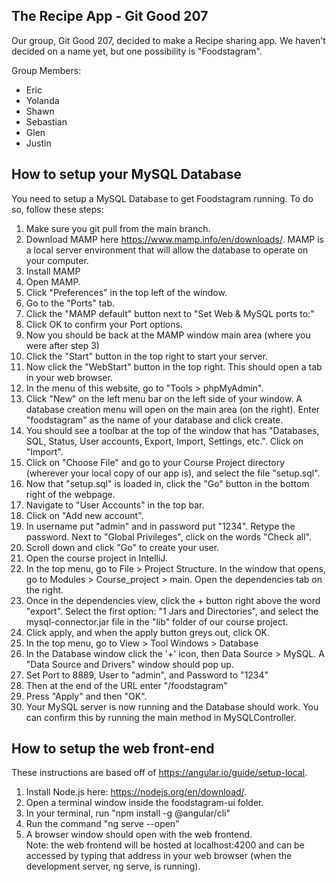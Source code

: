 ## The Recipe App - Git Good 207

Our group, Git Good 207, decided to make a Recipe sharing app. We haven't decided on a name yet, but one possibility is "Foodstagram".

Group Members:
- Eric
- Yolanda
- Shawn
- Sebastian
- Glen
- Justin

## How to setup your MySQL Database

You need to setup a MySQL Database to get Foodstagram running. To do so, follow these steps:  
1. Make sure you git pull from the main branch.
2. Download MAMP here https://www.mamp.info/en/downloads/. MAMP is a local server environment that will allow the database to operate on your computer.
3. Install MAMP
4. Open MAMP.
5. Click "Preferences" in the top left of the window.
6. Go to the "Ports" tab.
7. Click the "MAMP default" button next to "Set Web & MySQL ports to:"
8. Click OK to confirm your Port options.
9. Now you should be back at the MAMP window main area (where you were after step 3)
10. Click the "Start" button in the top right to start your server.
11. Now click the "WebStart" button in the top right. This should open a tab in your web browser.
12. In the menu of this website, go to "Tools > phpMyAdmin".
13. Click "New" on the left menu bar on the left side of your window. A database creation menu will open on the main area (on the right). Enter "foodstagram" as the name of your database and click create.
14. You should see a toolbar at the top of the window that has "Databases, SQL, Status, User accounts, Export, Import, Settings, etc.". Click on "Import".
15. Click on "Choose File" and go to your Course Project directory (wherever your local copy of our app is), and select the file "setup.sql".
16. Now that "setup.sql" is loaded in, click the "Go" button in the bottom right of the webpage.
17. Navigate to "User Accounts" in the top bar.
18. Click on "Add new account".
19. In username put "admin" and in password put "1234". Retype the password. Next to "Global Privileges", click on the words "Check all".
20. Scroll down and click "Go" to create your user.
21. Open the course project in IntelliJ.
22. In the top menu, go to File > Project Structure. In the window that opens, go to Modules > Course_project > main. Open the dependencies tab on the right.
23. Once in the dependencies view, click the + button right above the word "export". Select the first option: "1 Jars and Directories", and select the mysql-connector.jar file in the "lib" folder of our course project.
24. Click apply, and when the apply button greys out, click OK.
25. In the top menu, go to View > Tool Windows > Database
26. In the Database window click the '+' icon, then Data Source > MySQL. A "Data Source and Drivers" window should pop up.
27. Set Port to 8889, User to "admin", and Password to "1234"
28. Then at the end of the URL enter "/foodstagram"
29. Press "Apply" and then "OK".
30. Your MySQL server is now running and the Database should work. You can confirm this by running the main method in MySQLController.

## How to setup the web front-end
These instructions are based off of https://angular.io/guide/setup-local.
1. Install Node.js here: https://nodejs.org/en/download/.  
1. Open a terminal window inside the foodstagram-ui folder.  
2. In your terminal, run "npm install -g @angular/cli"  
3. Run the command "ng serve --open"  
4. A browser window should open with the web frontend.  
Note: the web frontend will be hosted at localhost:4200 and can be accessed by typing that address in your web browser (when the development server, ng serve, is running).

